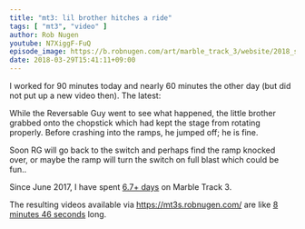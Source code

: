```yaml
---
title: "mt3: lil brother hitches a ride"
tags: [ "mt3", "video" ]
author: Rob Nugen
youtube: N7XiggF-FuQ
episode_image: https://b.robnugen.com/art/marble_track_3/website/2018_sep_02_mt3_placeholder.png
date: 2018-03-29T15:41:11+09:00
---
```


I worked for 90 minutes today and nearly 60 minutes the other day (but
did not put up a new video then).  The latest:

While the Reversable Guy went to see what happened, the little brother
grabbed onto the chopstick which had kept the stage from rotating
properly.  Before crashing into the ramps, he jumped off; he is fine.

Soon RG will go back to the switch and perhaps find the ramp knocked
over, or maybe the ramp will turn the switch on full blast which could
be fun..

Since June 2017, I have spent
[6.7+ days](
http://grun1.com/utils/timeCalc.html?t1=4:14:42&c1=June%202017%204:14:42&t2=10:16:10&c2=July%202017%2010:16:10&t3=26:12:06&c3=Aug%202017%2026:12:06&t4=29:46:54&c4=Sep%202017%2029:46:54&t5=14:55:11&c5=Oct%202017%2014:55:11&t6=29:39:56&c6=Nov%202017%2029:39:56&t7=6:02:28&c7=Dec%202017%206:02:28&t8=18:05:28&c8=Jan%202018%2018:05:28&t9=10:24:08&c9=Feb%202018%2010:24:08&t10=55:08&c10=2%20March%202018&t11=33:53&c11=5%20March%202018&t12=1:09:40&c12=5%20March%202018&t13=1:44:47&c13=17%20March%202018&t14=1:44:09&t15=2:02:35&t16=57:42&t17=44:13&t18=52:05&c18=26%20March&t19=1:30:24&c19=28%20March&mode=0&fs3=1&ft2=1&f3t1=1&f4t0=1&d=:&o10=1&fps=
) on Marble Track 3.

The resulting videos available via https://mt3s.robnugen.com/ are like
[8 minutes 46 seconds](
http://grun1.com/utils/timeCalc.html?t1=1:08&c1=skeleton%20arrives&t2=1:40&c2=oops%20after%20drawing%20circle%20on%20stage&t3=1:31&c3=attached%20bearing%20to%20stage&t4=2:03&c4=big%20curve%20ball&t5=1:57&c5=look%20at%20me&t6=0:27&c6=lil%20brother%20hitches%20a%20ride&mode=0&fs3=1&ft2=1&f3t1=1&f4t0=1&d=:&o1=1&fps=
) long.

